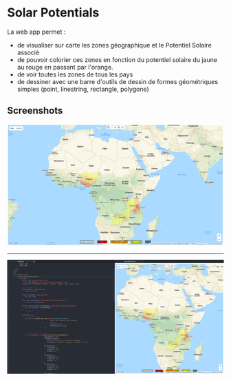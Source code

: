 ﻿# Solar Potentials

La web app permet :
- de visualiser sur carte les zones géographique et le Potentiel Solaire associé
- de pouvoir colorier ces zones en fonction du potentiel solaire du jaune au rouge en passant par l'orange.
- de voir toutes les zones de tous les pays
- de dessiner avec une barre d'outils de dessin de formes géométriques simples (point, linestring, rectangle, polygone)


## Screenshots

![alt text](https://github.com/LMKA/Solar-Potentials/blob/master/screenshots/fullscreen.PNG "Fullscreen screenshot of the web app")

-----------------------------------------------------------------------------------------------------------------

![alt text](https://github.com/LMKA/Solar-Potentials/blob/master/screenshots/onAtomEditor.png "Screenshot of the web app in Atom")

